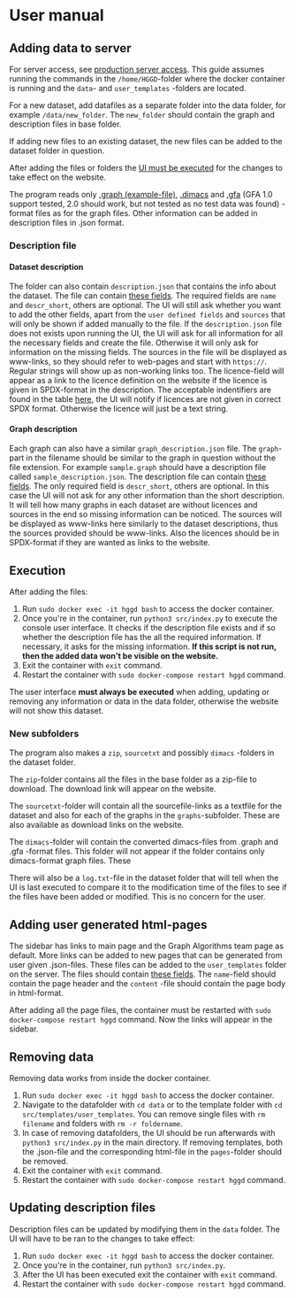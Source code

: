 # User manual

## Adding data to server

For server access, see [production server access](https://github.com/Helsinki-Genomic-Graph-Database/HGGD/blob/main/documentation/production_server.md#accessing-the-server). This guide assumes running the commands in the `/home/HGGD`-folder where the docker container is running and the `data`- and `user_templates` -folders are located.

For a new dataset, add datafiles as a separate folder into the data folder, for example `/data/new_folder`. The `new_folder` should contain the graph and description files in base folder.

If adding new files to an existing dataset, the new files can be added to the dataset folder in question.

After adding the files or folders the [UI must be executed](https://github.com/Helsinki-Genomic-Graph-Database/HGGD/blob/main/documentation/user_manual.md#Execution) for the changes to take effect on the website.

The program reads only [.graph (example-file)](https://github.com/Helsinki-Genomic-Graph-Database/HGGD/blob/main/documentation/gt10.kmer15.(128000.130000).V31.E43.cyc72.graph), [.dimacs](https://lcs.ios.ac.cn/~caisw/Resource/about_DIMACS_graph_format.txt) and [.gfa](https://github.com/GFA-spec/GFA-spec/blob/master/GFA-spec.md) (GFA 1.0 support tested, 2.0 should work, but not tested as no test data was found) -format files as for the graph files. Other information can be added in description files in .json format.

### Description file

#### Dataset description

The folder can also contain `description.json` that contains the info about the dataset. The file can contain [these fields](https://github.com/Helsinki-Genomic-Graph-Database/HGGD/blob/main/documentation/description.json). The required fields are `name` and `descr_short`, others are optional. The UI will still ask whether you want to add the other fields, apart from the `user defined fields` and `sources` that will only be shown if added manually to the file. If the `description.json` file does not exists upon running the UI, the UI will ask for all information for all the necessary fields and create the file. Otherwise it will only ask for information on the missing fields. The sources in the file will be displayed as www-links, so they should refer to web-pages and start with `https://`. Regular strings will show up as non-working links too. The licence-field will appear as a link to the licence definition on the website if the licence is given in SPDX-format in the description. The acceptable indentifiers are found in the table [here](https://spdx.org/licenses/), the UI will notify if licences are not given in correct SPDX format. Otherwise the licence will just be a text string.

#### Graph description

Each graph can also have a similar `graph_description.json` file. The `graph`-part in the filename should be similar to the graph in question without the file extension. For example `sample.graph` should have a description file called `sample_description.json`. The description file can contain [these fields](https://github.com/Helsinki-Genomic-Graph-Database/HGGD/blob/main/documentation/graph_description.json). The only required field is `descr_short`, others are optional. In this case the UI will not ask for any other information than the short description. It will tell how many graphs in each dataset are without licences and sources in the end so missing information can be noticed. The sources will be displayed as www-links here similarly to the dataset descriptions, thus the sources provided should be www-links. Also the licences should be in SPDX-format if they are wanted as links to the website.

## Execution

After adding the files:

1. Run `sudo docker exec -it hggd bash` to access the docker container.
2. Once you're in the container, run `python3 src/index.py` to execute the console user interface. It checks if the description file exists and if so whether the description file has the all the required information. If necessary, it asks for the missing information. **If this script is not run, then the added data won't be visible on the website.**
3. Exit the container with `exit` command.
4. Restart the container with `sudo docker-compose restart hggd` command.

The user interface **must always be executed** when adding, updating or removing any information or data in the data folder, otherwise the website will not show this dataset.

### New subfolders

The program also makes a `zip`, `sourcetxt` and possibly `dimacs` -folders in the dataset folder.

The `zip`-folder contains all the files in the base folder as a zip-file to download. The download link will appear on the website.

The `sourcetxt`-folder will contain all the sourcefile-links as a textfile for the dataset and also for each of the graphs in the `graphs`-subfolder. These are also available as download links on the website.

The `dimacs`-folder will contain the converted dimacs-files from .graph and .gfa -format files. This folder will not appear if the folder contains only dimacs-format graph files. These

There will also be a `log.txt`-file in the dataset folder that will tell when the UI is last executed to compare it to the modification time of the files to see if the files have been added or modified. This is no concern for the user.

## Adding user generated html-pages

The sidebar has links to main page and the Graph Algorithms team page as default. More links can be added to new pages that can be generated from user given .json-files. These files can be added to the `user_templates` folder on the server. The files should contain [these fields](https://github.com/Helsinki-Genomic-Graph-Database/HGGD/blob/main/documentation/html_example.json). The `name`-field should contain the page header and the `content` -file should contain the page body in html-format.

After adding all the page files, the container must be restarted with `sudo docker-compose restart hggd` command. Now the links will appear in the sidebar.

## Removing data

Removing data works from inside the docker container.

1. Run `sudo docker exec -it hggd bash` to access the docker container.
2. Navigate to the datafolder with `cd data` or to the template folder with `cd src/templates/user_templates`. You can remove single files with `rm filename` and folders with `rm -r foldername`.
3. In case of removing datafolders, the UI should be run afterwards with `python3 src/index.py` in the main directory. If removing templates, both the .json-file and the corresponding html-file in the `pages`-folder should be removed.
4. Exit the container with `exit` command.
5. Restart the container with `sudo docker-compose restart hggd` command.

## Updating description files

Description files can be updated by modifying them in the `data` folder. The UI will have to be ran to the changes to take effect:

1. Run `sudo docker exec -it hggd bash` to access the docker container.
2. Once you're in the container, run `python3 src/index.py`.
3. After the UI has been executed exit the container with `exit` command.
4. Restart the container with `sudo docker-compose restart hggd` command.
